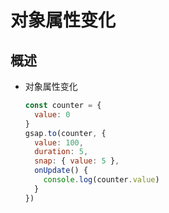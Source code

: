 # 对象属性变化

## 概述

+ 对象属性变化

  ```js
  const counter = {
    value: 0
  }
  gsap.to(counter, {
    value: 100,
    duration: 5,
    snap: { value: 5 },
    onUpdate() {
      console.log(counter.value)
    }
  })
  ```
